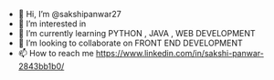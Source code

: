 - 👋 Hi, I’m @sakshipanwar27
- 👀 I’m interested in 
- 🌱 I’m currently learning PYTHON , JAVA , WEB DEVELOPMENT 
- 💞️ I’m looking to collaborate on FRONT END DEVELOPMENT
- 📫 How to reach me https://www.linkedin.com/in/sakshi-panwar-2843bb1b0/

<!---
sakshipanwar27/sakshipanwar27 is a ✨ special ✨ repository because its `README.md` (this file) appears on your GitHub profile.
You can click the Preview link to take a look at your changes.
--->
